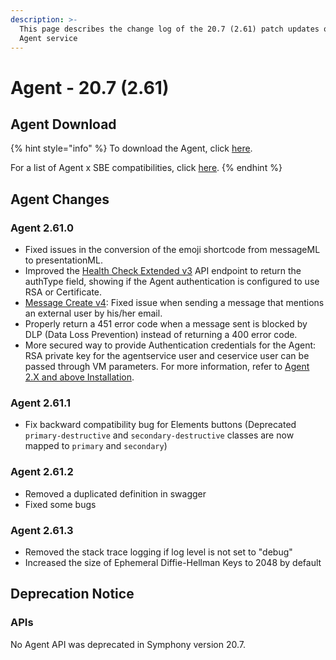 ```yaml
---
description: >-
  This page describes the change log of the 20.7 (2.61) patch updates of the
  Agent service
---
```


# Agent - 20.7 (2.61)

## Agent Download

{% hint style="info" %}
To download the Agent, click [here](https://docs.developers.symphony.com/admin-guide/agent-guide/agent-download).

For a list of Agent x SBE compatibilities, click [here](../../../agent-guide/sbe-x-agent-compatibility-matrix.md).
{% endhint %}

## Agent Changes

### Agent 2.61.0

* Fixed issues in the conversion of the emoji shortcode from messageML to presentationML.
* Improved the [Health Check Extended v3](https://developers.symphony.com/v20.7/restapi/reference#health-check-extended-v3) API endpoint to return the authType field, showing if the Agent authentication is configured to use RSA or Certificate.
* [Message Create v4](https://developers.symphony.com/restapi/v20.7/reference#create-message-v4): Fixed issue when sending a message that mentions an external user by his/her email.
* Properly return a 451 error code when a message sent is blocked by DLP (Data Loss Prevention) instead of returning a 400 error code.
* More secured way to provide Authentication credentials for the Agent: RSA private key for the agentservice user and ceservice user can be passed through VM parameters. For more information, refer to [Agent 2.X and above Installation](../../../agent-guide/agent-2.x-and-above-installation.md).

### Agent 2.61.1

* Fix backward compatibility bug for Elements buttons (Deprecated `primary-destructive` and `secondary-destructive` classes are now mapped to `primary` and `secondary`)

### Agent 2.61.2

* Removed a duplicated definition in swagger
* Fixed some bugs

### Agent 2.61.3

* Removed the stack trace logging if log level is not set to "debug"
* Increased the size of Ephemeral Diffie-Hellman Keys to 2048 by default

## **Deprecation Notice**

### **APIs**

No Agent API was deprecated in Symphony version 20.7.
